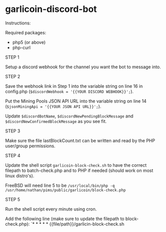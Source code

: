 # garlicoin-discord-bot

Instructions:

Required packages: 
* php5 (or above) 
* php-curl

STEP 1

Setup a discord webhook for the channel you want the bot to message into. 

STEP 2

Save the webhook link in Step 1 into the variable string on line 16 in config.php (`$discordWebhook = '{{YOUR DISCORD WEBHOOK}}';`).

Put the Mining Pools JSON API URL into the variable string on line 14 (`$jsonMiningApi = '{{YOUR JSON API URL}}';`).

Update `$discordBotName`, `$discordNewPendingBlockMessage` and `$discordNewConfirmedBlockMessage` as you see fit.

STEP 3

Make sure the file lastBlockCount.txt can be written and read by the PHP user/group permissions.

STEP 4

Update the shell script `garlicoin-block-check.sh` to have the correct filepath to batch-check.php and to PHP if needed (should work on most linux distro's).

FreeBSD will need line 5 to be `/usr/local/bin/php -q /usr/home/nathan/pims/public/garlicoin/block-check.php`

STEP 5

Run the shell script every minute using cron.

Add the following line (make sure to update the filepath to block-check.php):
`*       *       *       *       *       {{file/path}}/garlicin-block-check.sh
